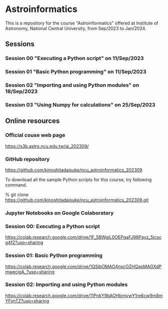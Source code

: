 # Astroinformatics

This is a repository for the course "Astroinformatics" offered at Institute of Astronomy, National Central University, from Sep/2023 to Jan/2024.

## Sessions

### Session 00 "Executing a Python script" on 11/Sep/2023

### Session 01 "Basic Python programming" on 11/Sep/2023

### Session 02 "Importing and using Python modules" on 18/Sep/2023

### Session 03 "Using Numpy for calculations" on 25/Sep/2023

## Online resources

### Official couse web page

https://s3b.astro.ncu.edu.tw/ai_202309/

### GitHub repository

https://github.com/kinoshitadaisuke/ncu_astroinformatics_202309

To download all the sample Python scripts for this course, try following command.

% git clone https://github.com/kinoshitadaisuke/ncu_astroinformatics_202309.git

### Jupyter Notebooks on Google Colaboratory

### Session 00: Executing a Python script

https://colab.research.google.com/drive/1F_5BWgjL0OEPqaFJ98Payz_5icscg4f2?usp=sharing

### Session 01: Basic Python programming

https://colab.research.google.com/drive/1QSjbOMAO4nxcOZHQspMAGXdPmwecigA_?usp=sharing

### Session 02: Importing and using Python modules

https://colab.research.google.com/drive/11PnkY9bAOHbrnvwY1re6cw9m8mYFjmTZ?usp=sharing

